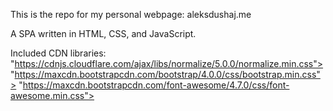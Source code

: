 This is the repo for my personal webpage: aleksdushaj.me

A SPA written in HTML, CSS, and JavaScript.

Included CDN libraries: 
"https://cdnjs.cloudflare.com/ajax/libs/normalize/5.0.0/normalize.min.css">
"https://maxcdn.bootstrapcdn.com/bootstrap/4.0.0/css/bootstrap.min.css">
"https://maxcdn.bootstrapcdn.com/font-awesome/4.7.0/css/font-awesome.min.css">

